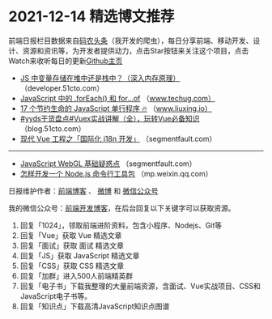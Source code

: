 # 2021-12-14 精选博文推荐

前端日报栏目数据来自[码农头条](http://hao.caibaojian.com.cn/)（我开发的爬虫），每日分享前端、移动开发、设计、资源和资讯等，为开发者提供动力，点击Star按钮来关注这个项目，点击Watch来收听每日的更新[Github主页](https://github.com/kujian/frontendDaily)
* [JS 中变量存储在堆中还是栈中？（深入内存原理）](https://developer.51cto.com/art/202112/694979.htm) （developer.51cto.com）
* [JavaScript 中的 .forEach() 和 for…of](https://www.techug.com/post/in-javascript-foreach-and-for-of.html) （www.techug.com）
* [17 个节约生命的 JavaScript 单行程序 🔥](https://www.liuxing.io/blog/17-life-saving-javascript-one-liners/) （www.liuxing.io）
* [#yyds干货盘点#Vuex实战讲解（全），玩转Vue必备知识](https://blog.51cto.com/u_15453248/4793829) （blog.51cto.com）
* [现代 Vue 工程之「国际化 i18n 开发」](https://segmentfault.com/a/1190000041106650) （segmentfault.com）

***
* [JavaScript WebGL 基础疑惑点](https://segmentfault.com/a/1190000041106226) （segmentfault.com）
* [怎样开发一个 Node.js 命令行工具包](https://mp.weixin.qq.com/s?__biz=MzI1ODE4NzE1Nw==&mid=2247491366&idx=1&sn=ef7d34e289489547b352c2f746331567) （mp.weixin.qq.com）

日报维护作者：[前端博客](http://caibaojian.com.cn/) 、 [微博](http://weibo.com/kujian) 和 [微信公众号](https://open.weixin.qq.com/qr/code?username=caibaojian_com)

我的微信公众号：[前端开发博客](https://open.weixin.qq.com/qr/code?username=caibaojian_com)，在后台回复以下关键字可以获取资源。

1. 回复「1024」，领取前端进阶资料，包含小程序、Nodejs、Git等
2. 回复「Vue」获取 Vue 精选文章
3. 回复「面试」获取 面试 精选文章
4. 回复「JS」获取 JavaScript 精选文章
5. 回复「CSS」获取 CSS 精选文章
6. 回复「加群」进入500人前端精英群
7. 回复「电子书」下载我整理的大量前端资源，含面试、Vue实战项目、CSS和JavaScript电子书等。
8. 回复「知识点」下载高清JavaScript知识点图谱